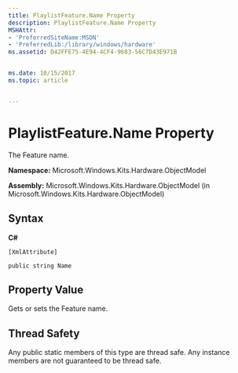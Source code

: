 ```yaml
---
title: PlaylistFeature.Name Property
description: PlaylistFeature.Name Property
MSHAttr:
- 'PreferredSiteName:MSDN'
- 'PreferredLib:/library/windows/hardware'
ms.assetid: D42FFE75-4E94-4CF4-9683-56C7D43E971B


ms.date: 10/15/2017
ms.topic: article


---
```


# PlaylistFeature.Name Property


The Feature name.

**Namespace:** Microsoft.Windows.Kits.Hardware.ObjectModel

**Assembly:** Microsoft.Windows.Kits.Hardware.ObjectModel (in Microsoft.Windows.Kits.Hardware.ObjectModel)

## <span id="Syntax"></span><span id="syntax"></span><span id="SYNTAX"></span>Syntax


**C#**

`[XmlAttribute]`

`public string Name`

## <span id="Property_Value"></span><span id="property_value"></span><span id="PROPERTY_VALUE"></span>Property Value


Gets or sets the Feature name.

## <span id="Thread_Safety"></span><span id="thread_safety"></span><span id="THREAD_SAFETY"></span>Thread Safety


Any public static members of this type are thread safe. Any instance members are not guaranteed to be thread safe.

 

 






